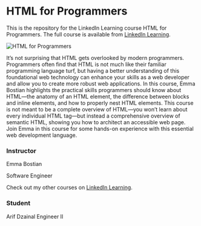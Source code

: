 # HTML for Programmers
This is the repository for the LinkedIn Learning course HTML for Programmers. The full course is available from [LinkedIn Learning][lil-course-url].

![HTML for Programmers][lil-thumbnail-url] 

It’s not surprising that HTML gets overlooked by modern programmers. Programmers often find that HTML is not much like their familiar programming language turf, but having a better understanding of this foundational web technology can enhance your skills as a web developer and allow you to create more robust web applications. In this course, Emma Bostian highlights the practical skills programmers should know about HTML—the anatomy of an HTML element, the difference between blocks and inline elements, and how to properly nest HTML elements. This course is not meant to be a complete overview of HTML—you won’t learn about every individual HTML tag—but instead a comprehensive overview of semantic HTML, showing you how to architect an accessible web page. Join Emma in this course for some hands-on experience with this essential web development language.


### Instructor

Emma Bostian 
                            
Software Engineer

                            

Check out my other courses on [LinkedIn Learning](https://www.linkedin.com/learning/instructors/emma-bostian).

[lil-course-url]: https://www.linkedin.com/learning/html-for-programmers?dApp=59033956
[lil-thumbnail-url]: https://media.licdn.com/dms/image/C560DAQHKNJ3LBCSNYg/learning-public-crop_675_1200/0/1679683700880?e=2147483647&v=beta&t=emOK6Xsxz5R7qgdsfJlj3-zatW-yzR7NynCHzCjTE7I


### Student
Arif Dzainal
Engineer II
